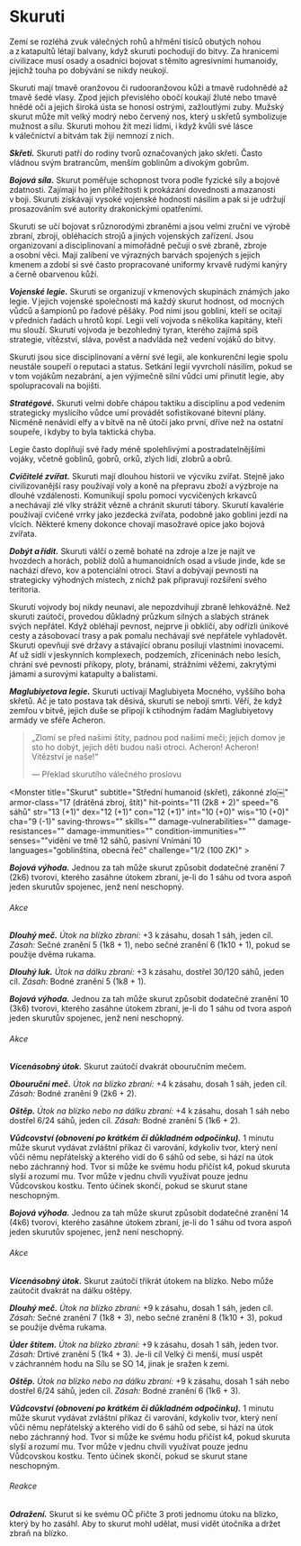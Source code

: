 # Skuruti
  
Zemí se rozléhá zvuk válečných rohů a hřmění tisíců obutých nohou a z katapultů létají balvany, když skuruti pochodují do bitvy. Za hranicemi civilizace musí osady a osadníci bojovat s těmito agresivními humanoidy, jejichž touha po dobývání se nikdy neukojí.
  
Skuruti mají tmavě oranžovou či rudooranžovou kůži a tmavě rudohnědé až tmavě šedé vlasy. Zpod jejich převislého obočí koukají žluté nebo tmavě hnědé oči a jejich široká ústa se honosí ostrými, zažloutlými zuby. Mužský skurut může mít velký modrý nebo červený nos, který u skřetů symbolizuje mužnost a sílu. Skuruti mohou žít mezi lidmi, i když kvůli své lásce k válečnictví a bitvám tak žijí nemnozí z nich.
  
***Skřeti.*** Skuruti patří do rodiny tvorů označovaných jako skřeti. Často vládnou svým bratrancům, menším goblinům a divokým gobrům.
  
***Bojová síla.*** Skurut poměřuje schopnost tvora podle fyzické síly a bojové zdatnosti. Zajímají ho jen příležitosti k prokázání dovednosti a mazanosti v boji. Skuruti získávají vysoké vojenské hodnosti násilím a pak si je udržují prosazováním své autority drakonickými opatřeními.
  
Skuruti se učí bojovat s různorodými zbraněmi a jsou velmi zruční ve výrobě zbraní, zbrojí, obléhacích strojů a jiných vojenských zařízení. Jsou organizovaní a disciplinovaní a mimořádně pečují o své zbraně, zbroje a osobní věci. Mají zalíbení ve výrazných barvách spojených s jejich kmenem a zdobí si své často propracované uniformy krvavě rudými kanýry a černě obarvenou kůží.
  
***Vojenské legie.*** Skuruti se organizují v kmenových skupinách známých jako legie. V jejich vojenské společnosti má každý skurut hodnost, od mocných vůdců a šampionů po řadové pěšáky. Pod nimi jsou goblini, kteří se ocitají v předních řadách u hrotů kopí. Legii velí vojvoda s několika kapitány, kteří mu slouží. Skurutí vojvoda je bezohledný tyran, kterého zajímá spíš strategie, vítězství, sláva, pověst a nadvláda než vedení vojáků do bitvy.
  
Skuruti jsou sice disciplinovaní a věrní své legii, ale konkurenční legie spolu neustále soupeří o reputaci a status. Setkání legií vyvrcholí násilím, pokud se v tom vojákům nezabrání, a jen výjimečně silní vůdci umí přinutit legie, aby spolupracovali na bojišti.
  
***Stratégové.*** Skuruti velmi dobře chápou taktiku a disciplínu a pod vedením strategicky myslícího vůdce umí provádět sofistikované bitevní plány. Nicméně nenávidí elfy a v bitvě na ně útočí jako první, dříve než na ostatní soupeře, i kdyby to byla taktická chyba.
  
Legie často doplňují své řady méně spolehlivými a postradatelnějšími vojáky, včetně goblinů, gobrů, orků, zlých lidí, zlobrů a obrů.
  
***Cvičitelé zvířat.*** Skuruti mají dlouhou historii ve výcviku zvířat. Stejně jako civilizovanější rasy používají voly a koně na přepravu zboží a výzbroje na dlouhé vzdálenosti. Komunikují spolu pomocí vycvičených krkavců a nechávají zlé vlky strážit vězně a chránit skurutí tábory. Skurutí kavalérie používají cvičené vrrky jako jezdecká zvířata, podobně jako goblini jezdí na vlcích. Některé kmeny dokonce chovají masožravé opice jako bojová zvířata.

***Dobýt a řídit.*** Skuruti válčí o země bohaté na zdroje a lze je najít ve hvozdech a horách, poblíž dolů a humanoidních osad a všude jinde, kde se nachází dřevo, kov a potenciální otroci. Staví a dobývají pevnosti na strategicky výhodných místech, z nichž pak připravují rozšíření svého teritoria.
  
Skurutí vojvody boj nikdy neunaví, ale nepozdvihují zbraně lehkovážně. Než skuruti zaútočí, provedou důkladný průzkum silných a slabých stránek svých nepřátel. Když obléhají pevnost, nejprve ji obklíčí, aby odřízli únikové cesty a zásobovací trasy a pak pomalu nechávají své nepřátele vyhladovět. Skuruti opevňují své državy a stávající obranu posilují vlastními inovacemi. Ať už sídlí v jeskynních komplexech, podzemích, zříceninách nebo lesích, chrání své pevnosti příkopy, ploty, bránami, strážními věžemi, zakrytými jámami a surovými katapulty a balistami.
 
***Maglubiyetova legie.*** Skuruti uctívají Maglubiyeta Mocného, vyššího boha skřetů. Ač je tato postava tak děsivá, skuruti se nebojí smrti. Věří, že když zemřou v bitvě, jejich duše se připojí k ctihodným řadám Maglubiyetovy armády ve sféře Acheron.

> „Zlomí se před našimi štíty, 
> padnou pod našimi meči; 
> jejich domov je sto ho dobýt, 
> jejich děti budou naši otroci. 
> Acheron\! Acheron\! 
> Vítězství je naše\!“
>  
>— Překlad skurutího válečného proslovu

<Monster 
    title="Skurut"
    subtitle="Střední humanoid (skřet), zákonné zlo￼"
    armor-class="17 (drátěná zbroj, štít)"
    hit-points="11 (2k8 + 2)"
    speed="6 sáhů"
    str="13 (+1)"
    dex="12 (+1)"
    con="12 (+1)"
    int="10 (+0)"
    wis="10 (+0)"
    cha="9 (-1)"
    saving-throws=""
    skills=""
    damage-vulnerabilities=""
    damage-resistances=""
    damage-immunities=""
    condition-immunities=""
    senses=""vidění ve tmě 12 sáhů, pasivní Vnímání 10
    languages="goblinština, obecná řeč"
    challenge="1/2 (100 ZK)"
    >  
 
***Bojová výhoda.*** Jednou za tah může skurut způsobit dodatečné zranění 7 (2k6) tvorovi, kterého zasáhne útokem zbraní, je-li do 1 sáhu od tvora aspoň jeden skurutův spojenec, jenž není neschopný.
  
###### Akce
  
***Dlouhý meč.*** *Útok na blízko zbraní:* +3 k zásahu, dosah 1 sáh, jeden cíl. *Zásah:* Sečné zranění 5 (1k8 + 1), nebo sečné zranění 6 (1k10 + 1), pokud se použije dvěma rukama.
  
***Dlouhý luk.*** *Útok na dálku zbraní:* +3 k zásahu, dostřel 30/120 sáhů, jeden cíl. *Zásah:* Bodné zranění 5 (1k8 + 1).

</Monster>

<Monster 
    title="Skurutí kapitán"
    subtitle="Střední humanoid (skřet), zákonné zlo￼"
    armor-class="17 (poloplátová zbroj)"
    hit-points="39 (6k8 + 12)"
    speed="6 sáhů"
    str="15 (+2)"
    dex="14 (+2)"
    con="14 (+2)"
    int="12 (+1)"
    wis="10 (+0)"
    cha="13 (+1)"
    saving-throws=""
    skills=""
    damage-vulnerabilities=""
    damage-resistances=""
    damage-immunities=""
    condition-immunities=""
    senses="vidění ve tmě 12 sáhů, pasivní Vnímání 10"
    languages="goblinština, obecná řeč"
    challenge="3 (700 ZK)"
    >    
  
***Bojová výhoda.*** Jednou za tah může skurut způsobit dodatečné zranění 10 (3k6) tvorovi, kterého zasáhne útokem zbraní, je-li do 1 sáhu od tvora aspoň jeden skurutův spojenec, jenž není neschopný.
  
###### Akce
  
***Vícenásobný útok.*** Skurut zaútočí dvakrát obouručním mečem.
  
***Obouruční meč.*** *Útok na blízko zbraní:* +4 k zásahu, dosah 1 sáh, jeden cíl. *Zásah:* Bodné zranění 9 (2k6 + 2).
  
***Oštěp.*** *Útok na blízko nebo na dálku zbraní:* +4 k zásahu, dosah 1 sáh nebo dostřel 6/24 sáhů, jeden cíl. *Zásah:* Bodné zranění 5 (1k6 + 2).
  
***Vůdcovství (obnovení po krátkém či důkladném odpočinku).*** 1 minutu může skurut vydávat zvláštní příkaz či varování, kdykoliv tvor, který není vůči němu nepřátelský a kterého vidí do 6 sáhů od sebe, si hází na útok nebo záchranný hod. Tvor si může ke svému hodu přičíst k4, pokud skuruta slyší a rozumí mu. Tvor může v jednu chvíli využívat pouze jednu Vůdcovskou kostku. Tento účinek skončí, pokud se skurut stane neschopným.

</Monster>

<Monster 
    title="Skurutí vojvoda"
    subtitle="Střední humanoid (skřet), zákonné zlo￼"
    armor-class="20 (plátová zbroj, štít)"
    hit-points="97 (13k8 + 39)"
    speed="6 sáhů"
    str="16 (+3)"
    dex="14 (+2)"
    con="16 (+3)"
    int="14 (+2)"
    wis="11 (+0)"
    cha="15 (+2)"
    saving-throws="Int +5, Mdr +3, Cha +5"
    skills=""
    damage-vulnerabilities=""
    damage-resistances=""
    damage-immunities=""
    condition-immunities=""
    senses="vidění ve tmě 12 sáhů, pasivní Vnímání 10"
    languages="goblinština, obecná řeč"
    challenge="6 (2 300 ZK)"
    >  
 
***Bojová výhoda.*** Jednou za tah může skurut způsobit dodatečné zranění 14 (4k6) tvorovi, kterého zasáhne útokem zbraní, je-li do 1 sáhu od tvora aspoň jeden skurutův spojenec, jenž není neschopný.
  
###### Akce
  
***Vícenásobný útok.*** Skurut zaútočí třikrát útokem na blízko. Nebo může zaútočit dvakrát na dálku oštěpy.
  
***Dlouhý meč.*** *Útok na blízko zbraní:* +9 k zásahu, dosah 1 sáh, jeden cíl. *Zásah:* Sečné zranění 7 (1k8 + 3), nebo sečné zranění 8 (1k10 + 3), pokud se použije dvěma rukama.
  
***Úder štítem.*** *Útok na blízko zbraní:* +9 k zásahu, dosah 1 sáh, jeden tvor. *Zásah:* Drtivé zranění 5 (1k4 + 3). Je-li cíl Velký či menší, musí uspět v záchranném hodu na Sílu se SO 14, jinak je sražen k zemi.
  
***Oštěp.*** *Útok na blízko nebo na dálku zbraní:* +9 k zásahu, dosah 1 sáh nebo dostřel 6/24 sáhů, jeden cíl. *Zásah:* Bodné zranění 6 (1k6 + 3).
  
***Vůdcovství (obnovení po krátkém či důkladném odpočinku).*** 1 minutu může skurut vydávat zvláštní příkaz či varování, kdykoliv tvor, který není vůči němu nepřátelský a kterého vidí do 6 sáhů od sebe, si hází na útok nebo záchranný hod. Tvor si může ke svému hodu přičíst k4, pokud skuruta slyší a rozumí mu. Tvor může v jednu chvíli využívat pouze jednu Vůdcovskou kostku. Tento účinek skončí, pokud se skurut stane neschopným.
  
###### Reakce
  
***Odražení.*** Skurut si ke svému OČ přičte 3 proti jednomu útoku na blízko, který by ho zasáhl. Aby to skurut mohl udělat, musí vidět útočníka a držet zbraň na blízko.

</Monster>  
